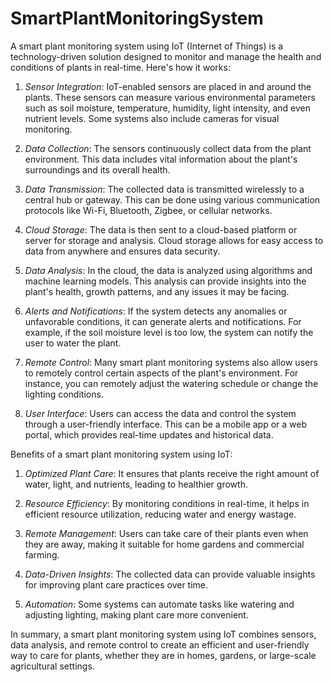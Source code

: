 # SmartPlantMonitoringSystem

A smart plant monitoring system using IoT (Internet of Things) is a technology-driven solution designed to monitor and manage the health and conditions of plants in real-time. Here's how it works:

1. *Sensor Integration*: IoT-enabled sensors are placed in and around the plants. These sensors can measure various environmental parameters such as soil moisture, temperature, humidity, light intensity, and even nutrient levels. Some systems also include cameras for visual monitoring.

2. *Data Collection*: The sensors continuously collect data from the plant environment. This data includes vital information about the plant's surroundings and its overall health.

3. *Data Transmission*: The collected data is transmitted wirelessly to a central hub or gateway. This can be done using various communication protocols like Wi-Fi, Bluetooth, Zigbee, or cellular networks.

4. *Cloud Storage*: The data is then sent to a cloud-based platform or server for storage and analysis. Cloud storage allows for easy access to data from anywhere and ensures data security.

5. *Data Analysis*: In the cloud, the data is analyzed using algorithms and machine learning models. This analysis can provide insights into the plant's health, growth patterns, and any issues it may be facing.

6. *Alerts and Notifications*: If the system detects any anomalies or unfavorable conditions, it can generate alerts and notifications. For example, if the soil moisture level is too low, the system can notify the user to water the plant.

7. *Remote Control*: Many smart plant monitoring systems also allow users to remotely control certain aspects of the plant's environment. For instance, you can remotely adjust the watering schedule or change the lighting conditions.

8. *User Interface*: Users can access the data and control the system through a user-friendly interface. This can be a mobile app or a web portal, which provides real-time updates and historical data.

Benefits of a smart plant monitoring system using IoT:

1. *Optimized Plant Care*: It ensures that plants receive the right amount of water, light, and nutrients, leading to healthier growth.

2. *Resource Efficiency*: By monitoring conditions in real-time, it helps in efficient resource utilization, reducing water and energy wastage.

3. *Remote Management*: Users can take care of their plants even when they are away, making it suitable for home gardens and commercial farming.

4. *Data-Driven Insights*: The collected data can provide valuable insights for improving plant care practices over time.

5. *Automation*: Some systems can automate tasks like watering and adjusting lighting, making plant care more convenient.

In summary, a smart plant monitoring system using IoT combines sensors, data analysis, and remote control to create an efficient and user-friendly way to care for plants, whether they are in homes, gardens, or large-scale agricultural settings.
